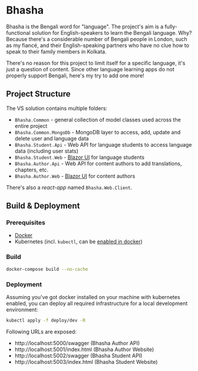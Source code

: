 # Bhasha

Bhasha is the Bengali word for "language". The project's aim is a fully-functional solution for English-speakers to learn the Bengali language. Why? Because there's a considerable number of Bengali people in London, such as my fiancé, and their English-speaking partners who have no clue how to speak to their family members in Kolkata. 

There's no reason for this project to limit itself for a specific language, it's just a question of content. Since other language learning apps do not properly support Bengali, here's my try to add one more!

## Project Structure

The VS solution contains multiple folders:
* `Bhasha.Common` - general collection of model classes used across the entire project
* `Bhasha.Common.MongoDb` - MongoDB layer to access, add, update and delete user and language data
* `Bhasha.Student.Api` - Web API for language students to access language data (including user stats)
* `Bhasha.Student.Web` - [Blazor UI](https://dotnet.microsoft.com/apps/aspnet/web-apps/blazor) for language students
* `Bhasha.Author.Api` - Web API for content authors to add translations, chapters, etc.
* `Bhasha.Author.Web` - [Blazor UI](https://dotnet.microsoft.com/apps/aspnet/web-apps/blazor) for content authors

There's also a _react-app_ named `Bhasha.Web.Client`. 

## Build & Deployment

### Prerequisites
* [Docker](https://docs.docker.com/engine/install/)
* Kubernetes (incl. `kubectl`, can be [enabled in docker](https://docs.docker.com/desktop/kubernetes/))

### Build
```bash
docker-compose build --no-cache
```

### Deployment

Assuming you've got docker installed on your machine with kubernetes enabled, you can deploy all required infrastructure for a local development environment:
```bash
kubectl apply -f deploy/dev -R
```

Following URLs are exposed:
* http://localhost:5000/swagger (Bhasha Author API)
* http://localhost:5001/index.html (Bhasha Author Website)
* http://localhost:5002/swagger (Bhasha Student API)
* http://localhost:5003/index.html (Bhasha Student Website)
